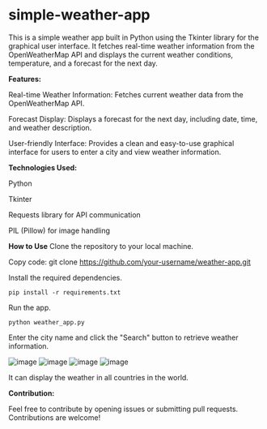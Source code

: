 # simple-weather-app
This is a simple weather app built in Python using the Tkinter library for the graphical user interface. It fetches real-time weather information from the OpenWeatherMap API and displays the current weather conditions, temperature, and a forecast for the next day. 

<b>Features:</b>

Real-time Weather Information: Fetches current weather data from the OpenWeatherMap API.

Forecast Display: Displays a forecast for the next day, including date, time, and weather description.

User-friendly Interface: Provides a clean and easy-to-use graphical interface for users to enter a city and view weather information.

<b>Technologies Used:</b>

Python

Tkinter

Requests library for API communication

PIL (Pillow) for image handling

<b>How to Use</b>
Clone the repository to your local machine.

Copy code: 
git clone https://github.com/your-username/weather-app.git

Install the required dependencies.

    pip install -r requirements.txt

Run the app.

    python weather_app.py

Enter the city name and click the "Search" button to retrieve weather information.

![image](https://github.com/archie-s/simple-weather-app/assets/58343240/291d66fd-ab92-497a-8d7a-901b4f2bbd44)
![image](https://github.com/archie-s/simple-weather-app/assets/58343240/8f1c05f0-b6f4-4c6d-9c8c-ac2d26fbbf99)
![image](https://github.com/archie-s/simple-weather-app/assets/58343240/5258941d-9710-4f7b-8e69-f7fba5868f08)
![image](https://github.com/archie-s/simple-weather-app/assets/58343240/f10de3ec-42a7-4a7d-b851-706c4c923723)

It can display the weather in all countries in the world.

<b>Contribution:</b>

Feel free to contribute by opening issues or submitting pull requests. Contributions are welcome!
